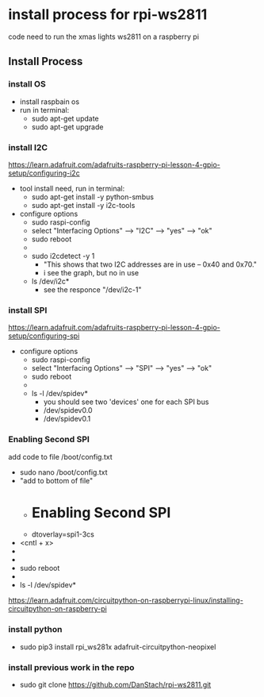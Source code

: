# install process for rpi-ws2811
code need to run the xmas lights ws2811 on a raspberry pi

## Install Process

### install OS
- install raspbain os
- run in terminal:
  - sudo apt-get update
  - sudo apt-get upgrade

### install I2C
https://learn.adafruit.com/adafruits-raspberry-pi-lesson-4-gpio-setup/configuring-i2c
- tool install need, run in terminal:
  - sudo apt-get install -y python-smbus
  - sudo apt-get install -y i2c-tools
- configure options
  - sudo raspi-config
  - select "Interfacing Options" --> "I2C" --> "yes" --> "ok"
  - sudo reboot
  - <after reboot>
  - sudo i2cdetect -y 1
    - "This shows that two I2C addresses are in use – 0x40 and 0x70."
    - i see the graph, but no in use
  -  ls /dev/i2c*
     - see the responce "/dev/i2c-1"

### install SPI
https://learn.adafruit.com/adafruits-raspberry-pi-lesson-4-gpio-setup/configuring-spi
- configure options
  - sudo raspi-config
  - select "Interfacing Options" --> "SPI" --> "yes" --> "ok"
  - sudo reboot
  - <after reboot>
  - ls -l /dev/spidev*
    - you should see two 'devices' one for each SPI bus
    - /dev/spidev0.0
    - /dev/spidev0.1

### Enabling Second SPI
add code to file  /boot/config.txt 
- sudo nano /boot/config.txt 
- "add to bottom of file"
  - # Enabling Second SPI
  - dtoverlay=spi1-3cs
- <cntl + x>
- <y>
- <enter>
- sudo reboot
- <after reboot>
- ls -l /dev/spidev*

https://learn.adafruit.com/circuitpython-on-raspberrypi-linux/installing-circuitpython-on-raspberry-pi

    
### install python
- sudo pip3 install rpi_ws281x adafruit-circuitpython-neopixel
### install previous work in the repo
- sudo git clone https://github.com/DanStach/rpi-ws2811.git

